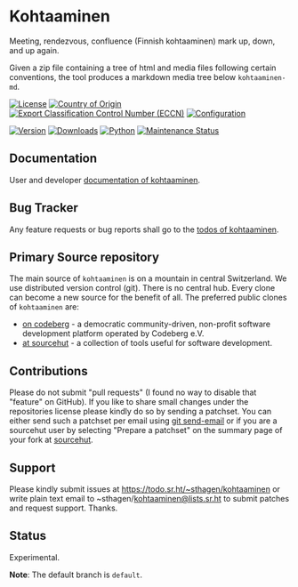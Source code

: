 # Kohtaaminen

Meeting, rendezvous, confluence (Finnish kohtaaminen) mark up, down, and up again.

Given a zip file containing a tree of html and media files following certain conventions, 
the tool produces a markdown media tree below `kohtaaminen-md`.

[![License](https://git.sr.ht/~sthagen/kohtaaminen/blob/default/docs/badges/license-spdx-mit.svg)](https://git.sr.ht/~sthagen/kohtaaminen/tree/default/item/LICENSE)
[![Country of Origin](https://git.sr.ht/~sthagen/kohtaaminen/blob/default/docs/badges/country-of-origin-name-switzerland-neutral.svg)](https://git.sr.ht/~sthagen/kohtaaminen/tree/default/item/COUNTRY-OF-ORIGIN)
[![Export Classification Control Number (ECCN)](https://git.sr.ht/~sthagen/kohtaaminen/blob/default/docs/badges/export-control-classification-number_eccn-ear99-neutral.svg)](https://git.sr.ht/~sthagen/kohtaaminen/tree/default/item/EXPORT-CONTROL-CLASSIFICATION-NUMBER)
[![Configuration](https://git.sr.ht/~sthagen/kohtaaminen/blob/default/docs/badges/configuration-sbom.svg)](https://git.sr.ht/~sthagen/kohtaaminen/tree/default/item/docs/third-party/README.md)

[![Version](https://git.sr.ht/~sthagen/kohtaaminen/blob/default/docs/badges/latest-release.svg)](https://pypi.python.org/pypi/kohtaaminen/)
[![Downloads](https://git.sr.ht/~sthagen/kohtaaminen/blob/default/docs/badges/downloads-per-month.svg)](https://pepy.tech/project/kohtaaminen)
[![Python](https://git.sr.ht/~sthagen/kohtaaminen/blob/default/docs/badges/python-versions.svg)](https://pypi.python.org/pypi/kohtaaminen/)
[![Maintenance Status](https://git.sr.ht/~sthagen/kohtaaminen/blob/default/docs/badges/commits-per-year.svg)](https://git.sr.ht/~sthagen/kohtaaminen/log)

## Documentation

User and developer [documentation of kohtaaminen](https://codes.dilettant.life/docs/kohtaaminen).

## Bug Tracker

Any feature requests or bug reports shall go to the [todos of kohtaaminen](https://todo.sr.ht/~sthagen/kohtaaminen).

## Primary Source repository

The main source of `kohtaaminen` is on a mountain in central Switzerland.
We use distributed version control (git).
There is no central hub.
Every clone can become a new source for the benefit of all.
The preferred public clones of `kohtaaminen` are:

* [on codeberg](https://codeberg.org/sthagen/kohtaaminen) - a democratic community-driven, non-profit software development platform operated by Codeberg e.V.
* [at sourcehut](https://git.sr.ht/~sthagen/kohtaaminen) - a collection of tools useful for software development.

## Contributions

Please do not submit "pull requests" (I found no way to disable that "feature" on GitHub).
If you like to share small changes under the repositories license please kindly do so by sending a patchset.
You can either send such a patchset per email using [git send-email](https://git-send-email.io) or 
if you are a sourcehut user by selecting "Prepare a patchset" on the summary page of your fork at [sourcehut](https://git.sr.ht/).

## Support

Please kindly submit issues at https://todo.sr.ht/~sthagen/kohtaaminen or write plain text email to ~sthagen/kohtaaminen@lists.sr.ht to submit patches and request support. Thanks.

## Status

Experimental.

**Note**: The default branch is `default`.
